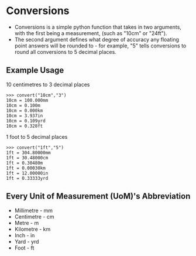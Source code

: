 # Conversions

- Conversions is a simple python function that takes in two arguments, with the first being a measurement, (such as "10cm" or "24ft").
- The second argument defines what degree of accuracy any floating point answers will be rounded to - for example, "5" tells conversions to round all conversions to 5 decimal places.

## Example Usage

10 centimetres to 3 decimal places
```
>>> convert("10cm","3")
10cm = 100.000mm
10cm = 0.100m
10cm = 0.000km
10cm = 3.937in
10cm = 0.109yrd
10cm = 0.328ft
```

1 foot to 5 decimal places
```
>>> convert("1ft","5")
1ft = 304.80000mm
1ft = 30.48000cm
1ft = 0.30480m
1ft = 0.00030km
1ft = 12.00000in
1ft = 0.33333yrd
```

## Every Unit of Measurement (UoM)'s Abbreviation

- Millimetre - mm
- Centimetre - cm
- Metre - m
- Kilometre - km
- Inch - in
- Yard - yrd
- Foot - ft
